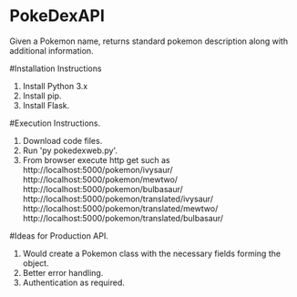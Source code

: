 # PokeDexAPI
Given a Pokemon name, returns standard pokemon description along with additional information.

#Installation Instructions
1. Install Python 3.x
2. Install pip.
3. Install Flask.

#Execution Instructions.
1. Download code files.
2. Run 'py pokedexweb.py'.
3. From browser execute http get such as 
http://localhost:5000/pokemon/ivysaur/
http://localhost:5000/pokemon/mewtwo/
http://localhost:5000/pokemon/bulbasaur/
http://localhost:5000/pokemon/translated/ivysaur/
http://localhost:5000/pokemon/translated/mewtwo/
http://localhost:5000/pokemon/translated/bulbasaur/

#Ideas for Production API.
1. Would create a Pokemon class with the necessary fields forming the object.
2. Better error handling.
3. Authentication as required.
